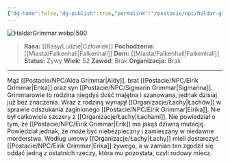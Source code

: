 ```yaml
---
{"dg-home":false,"dg-publish":true,"permalink":"/postacie/npc/haldar-grimmar/","dgPassFrontmatter":true}
---
```


![HaldarGrimmar.webp|500](/img/user/Vault/Grafiki/NPC/HaldarGrimmar.webp)

> **Rasa:** [[Rasy/Ludzie\|Człowiek]]
> **Pochodzenie:** [[Miasta/Falkenhall\|Falkenhall]]
> **Dom:** [[Miasta/Falkenhall\|Falkenhall]]
> **Status:** Żywy
> **Wiek:** 52
> **Zawód**: Brak
> **Organizacja:** Brak

---

Mąż [[Postacie/NPC/Alda Grimmar\|Aldy]], brat [[Postacie/NPC/Eirik Grimmar\|Erika]] oraz syn [[Postacie/NPC/Sigmarin Grimmar\|Sigmarina]]. Grimmarowie to rodzina niegdyś dość majętna i szanowana, jednak dzisiaj już bez znaczenia. Wraz z rodziną wynajął [[Organizacje/Łachy\|Łachów]] w sprawie odszukania zaginionego [[Postacie/NPC/Eirik Grimmar\|Eirika]]. Nie był całkowicie szczery z [[Organizacje/Łachy\|Łachami]]. Nie powiedział o tym, że [[Postacie/NPC/Eirik Grimmar\|Erik]] ma jakąś dziwną mutację. Powiedział jednak, że może być niebezpieczny i zamieszany w niedawne morderstwa. Według umowy [[Organizacje/Łachy\|Łachy]] mieli dostarczyć [[Postacie/NPC/Eirik Grimmar\|Erika]] żywego, a w zamian ten zgodził się oddać jedną z ostatnich rzeczy, która mu pozostała, czyli rodowy miecz.